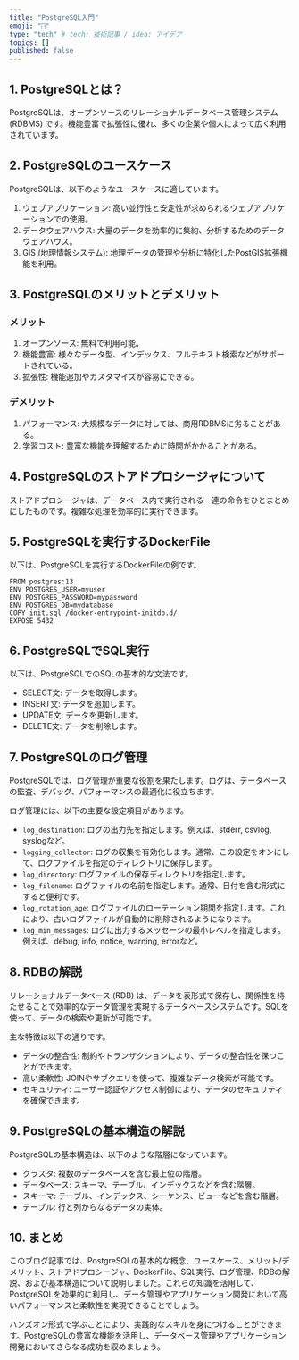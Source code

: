 ```yaml
---
title: "PostgreSQL入門"
emoji: "🐷"
type: "tech" # tech: 技術記事 / idea: アイデア
topics: []
published: false
---
```

## 1. PostgreSQLとは？

PostgreSQLは、オープンソースのリレーショナルデータベース管理システム (RDBMS) です。機能豊富で拡張性に優れ、多くの企業や個人によって広く利用されています。

## 2. PostgreSQLのユースケース

PostgreSQLは、以下のようなユースケースに適しています。

1. ウェブアプリケーション: 高い並行性と安定性が求められるウェブアプリケーションでの使用。
2. データウェアハウス: 大量のデータを効率的に集約、分析するためのデータウェアハウス。
3. GIS (地理情報システム): 地理データの管理や分析に特化したPostGIS拡張機能を利用。

## 3. PostgreSQLのメリットとデメリット

### メリット

1. オープンソース: 無料で利用可能。
2. 機能豊富: 様々なデータ型、インデックス、フルテキスト検索などがサポートされている。
3. 拡張性: 機能追加やカスタマイズが容易にできる。

### デメリット

1. パフォーマンス: 大規模なデータに対しては、商用RDBMSに劣ることがある。
2. 学習コスト: 豊富な機能を理解するために時間がかかることがある。

## 4. PostgreSQLのストアドプロシージャについて

ストアドプロシージャは、データベース内で実行される一連の命令をひとまとめにしたものです。複雑な処理を効率的に実行できます。

## 5. PostgreSQLを実行するDockerFile

以下は、PostgreSQLを実行するDockerFileの例です。

```
FROM postgres:13
ENV POSTGRES_USER=myuser
ENV POSTGRES_PASSWORD=mypassword
ENV POSTGRES_DB=mydatabase
COPY init.sql /docker-entrypoint-initdb.d/
EXPOSE 5432
```

## 6. PostgreSQLでSQL実行

以下は、PostgreSQLでのSQLの基本的な文法です。

- SELECT文: データを取得します。
- INSERT文: データを追加します。
- UPDATE文: データを更新します。
- DELETE文: データを削除します。

## 7. PostgreSQLのログ管理

PostgreSQLでは、ログ管理が重要な役割を果たします。ログは、データベースの監査、デバッグ、パフォーマンスの最適化に役立ちます。

ログ管理には、以下の主要な設定項目があります。

- `log_destination`: ログの出力先を指定します。例えば、stderr, csvlog, syslogなど。
- `logging_collector`: ログの収集を有効化します。通常、この設定をオンにして、ログファイルを指定のディレクトリに保存します。
- `log_directory`: ログファイルの保存ディレクトリを指定します。
- `log_filename`: ログファイルの名前を指定します。通常、日付を含む形式にすると便利です。
- `log_rotation_age`: ログファイルのローテーション期間を指定します。これにより、古いログファイルが自動的に削除されるようになります。
- `log_min_messages`: ログに出力するメッセージの最小レベルを指定します。例えば、debug, info, notice, warning, errorなど。

## 8. RDBの解説

リレーショナルデータベース (RDB) は、データを表形式で保存し、関係性を持たせることで効率的なデータ管理を実現するデータベースシステムです。SQLを使って、データの検索や更新が可能です。

主な特徴は以下の通りです。

- データの整合性: 制約やトランザクションにより、データの整合性を保つことができます。
- 高い柔軟性: JOINやサブクエリを使って、複雑なデータ検索が可能です。
- セキュリティ: ユーザー認証やアクセス制御により、データのセキュリティを確保できます。

## 9. PostgreSQLの基本構造の解説

PostgreSQLの基本構造は、以下のような階層になっています。

- クラスタ: 複数のデータベースを含む最上位の階層。
- データベース: スキーマ、テーブル、インデックスなどを含む階層。
- スキーマ: テーブル、インデックス、シーケンス、ビューなどを含む階層。
- テーブル: 行と列からなるデータの実体。

## 10. まとめ

このブログ記事では、PostgreSQLの基本的な概念、ユースケース、メリット/デメリット、ストアドプロシージャ、DockerFile、SQL実行、ログ管理、RDBの解説、および基本構造について説明しました。これらの知識を活用して、PostgreSQLを効果的に利用し、データ管理やアプリケーション開発において高いパフォーマンスと柔軟性を実現できることでしょう。

ハンズオン形式で学ぶことにより、実践的なスキルを身につけることができます。PostgreSQLの豊富な機能を活用し、データベース管理やアプリケーション開発においてさらなる成功を収めましょう。
